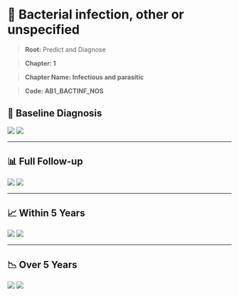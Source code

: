 # 🧬 Bacterial infection, other or unspecified
    
> **Root:** Predict and Diagnose

> **Chapter: 1**

> **Chapter Name: Infectious and parasitic**

> **Code: AB1_BACTINF_NOS**

## 🧪 Baseline Diagnosis

<img src="/Predict/Figures/Baseline/IMP/AB1_BACTINF_NOS.png" />

<CsvTableIMP src="/Predict_Data/Baseline/IMP/IMP_AB1_BACTINF_NOS.csv" label="🔍 View full results" />

<img src="/Predict/Figures/Baseline/ROC/AB1_BACTINF_NOS.png" />

<CsvTableROC src="/Predict_Data/Baseline/EVA/AB1_BACTINF_NOS.csv" label="🔍 View full results" />

---

## 📊 Full Follow-up

<img src="/Predict/Figures/ALL/IMP/AB1_BACTINF_NOS.png" />

<CsvTableIMP src="/Predict_Data/ALL/IMP/IMP_AB1_BACTINF_NOS.csv" label="🔍 View full results" />

<img src="/Predict/Figures/ALL/ROC/AB1_BACTINF_NOS.png" />

<CsvTableROC src="/Predict_Data/ALL/EVA/AB1_BACTINF_NOS.csv" label="🔍 View full results" />

---

## 📈 Within 5 Years

<img src="/Predict/Figures/FYears/IMP/AB1_BACTINF_NOS.png" />

<CsvTableIMP src="/Predict_Data/FYears/IMP/IMP_AB1_BACTINF_NOS.csv" label="🔍 View full results" />

<img src="/Predict/Figures/FYears/ROC/AB1_BACTINF_NOS.png" />

<CsvTableROC src="/Predict_Data/FYears/EVA/AB1_BACTINF_NOS.csv" label="🔍 View full results" />

---

## 📉 Over 5 Years

<img src="/Predict/Figures/OverFYears/IMP/AB1_BACTINF_NOS.png" />

<CsvTableIMP src="/Predict_Data/OverFYears/IMP/IMP_AB1_BACTINF_NOS.csv" label="🔍 View full results" />

<img src="/Predict/Figures/OverFYears/ROC/AB1_BACTINF_NOS.png" />

<CsvTableROC src="/Predict_Data/OverFYears/EVA/AB1_BACTINF_NOS.csv" label="🔍 View full results" />
